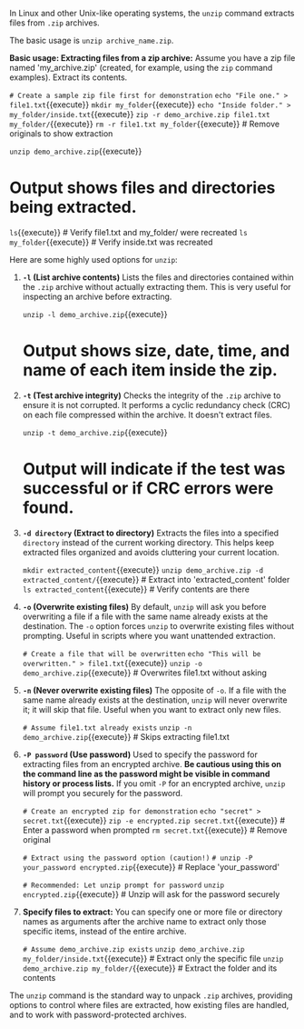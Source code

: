 In Linux and other Unix-like operating systems, the `unzip` command extracts files from `.zip` archives.

The basic usage is `unzip archive_name.zip`.

**Basic usage: Extracting files from a zip archive:**
Assume you have a zip file named 'my_archive.zip' (created, for example, using the `zip` command examples). Extract its contents.

`# Create a sample zip file first for demonstration`
`echo "File one." > file1.txt`{{execute}}
`mkdir my_folder`{{execute}}
`echo "Inside folder." > my_folder/inside.txt`{{execute}}
`zip -r demo_archive.zip file1.txt my_folder/`{{execute}}
`rm -r file1.txt my_folder`{{execute}} # Remove originals to show extraction

`unzip demo_archive.zip`{{execute}}
# Output shows files and directories being extracted.
`ls`{{execute}} # Verify file1.txt and my_folder/ were recreated
`ls my_folder`{{execute}} # Verify inside.txt was recreated

Here are some highly used options for `unzip`:

1.  **`-l` (List archive contents)**
    Lists the files and directories contained within the `.zip` archive without actually extracting them. This is very useful for inspecting an archive before extracting.

    `unzip -l demo_archive.zip`{{execute}}
    # Output shows size, date, time, and name of each item inside the zip.

2.  **`-t` (Test archive integrity)**
    Checks the integrity of the `.zip` archive to ensure it is not corrupted. It performs a cyclic redundancy check (CRC) on each file compressed within the archive. It doesn't extract files.

    `unzip -t demo_archive.zip`{{execute}}
    # Output will indicate if the test was successful or if CRC errors were found.

3.  **`-d directory` (Extract to directory)**
    Extracts the files into a specified `directory` instead of the current working directory. This helps keep extracted files organized and avoids cluttering your current location.

    `mkdir extracted_content`{{execute}}
    `unzip demo_archive.zip -d extracted_content/`{{execute}} # Extract into 'extracted_content' folder
    `ls extracted_content`{{execute}} # Verify contents are there

4.  **`-o` (Overwrite existing files)**
    By default, `unzip` will ask you before overwriting a file if a file with the same name already exists at the destination. The `-o` option forces `unzip` to overwrite existing files without prompting. Useful in scripts where you want unattended extraction.

    `# Create a file that will be overwritten`
    `echo "This will be overwritten." > file1.txt`{{execute}}
    `unzip -o demo_archive.zip`{{execute}} # Overwrites file1.txt without asking

5.  **`-n` (Never overwrite existing files)**
    The opposite of `-o`. If a file with the same name already exists at the destination, `unzip` will never overwrite it; it will skip that file. Useful when you want to extract only new files.

    `# Assume file1.txt already exists`
    `unzip -n demo_archive.zip`{{execute}} # Skips extracting file1.txt

6.  **`-P password` (Use password)**
    Used to specify the password for extracting files from an encrypted archive. **Be cautious using this on the command line as the password might be visible in command history or process lists.** If you omit `-P` for an encrypted archive, `unzip` will prompt you securely for the password.

    `# Create an encrypted zip for demonstration`
    `echo "secret" > secret.txt`{{execute}}
    `zip -e encrypted.zip secret.txt`{{execute}} # Enter a password when prompted
    `rm secret.txt`{{execute}} # Remove original

    `# Extract using the password option (caution!)`
    `# unzip -P your_password encrypted.zip`{{execute}} # Replace 'your_password'

    `# Recommended: Let unzip prompt for password`
    `unzip encrypted.zip`{{execute}} # Unzip will ask for the password securely

7.  **Specify files to extract:**
    You can specify one or more file or directory names as arguments after the archive name to extract only those specific items, instead of the entire archive.

    `# Assume demo_archive.zip exists`
    `unzip demo_archive.zip my_folder/inside.txt`{{execute}} # Extract only the specific file
    `unzip demo_archive.zip my_folder/`{{execute}} # Extract the folder and its contents

The `unzip` command is the standard way to unpack `.zip` archives, providing options to control where files are extracted, how existing files are handled, and to work with password-protected archives.

